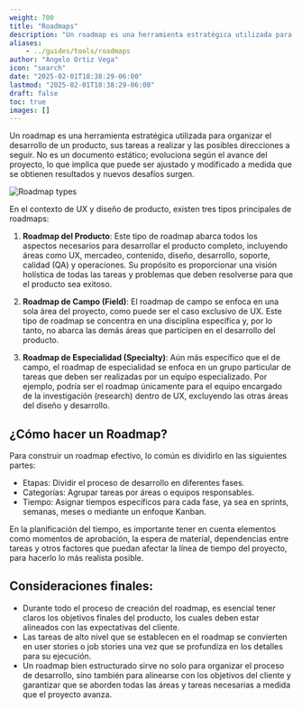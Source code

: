 ```yaml
---
weight: 700
title: "Roadmaps"
description: "Un roadmap es una herramienta estratégica utilizada para organizar el desarrollo de un producto, sus tareas a realizar y las posibles direcciones a seguir. No es un documento estático; evoluciona según el avance del proyecto, lo que implica que puede ser ajustado y modificado a medida que se obtienen resultados y nuevos desafíos surgen."
aliases:
    - ../guides/tools/roadmaps
author: "Angelo Ortiz Vega"
icon: "search"
date: "2025-02-01T18:38:29-06:00"
lastmod: "2025-02-01T18:38:29-06:00"
draft: false
toc: true
images: []
---
```


Un roadmap es una herramienta estratégica utilizada para organizar el desarrollo de un producto, sus tareas a realizar y las posibles direcciones a seguir. No es un documento estático; evoluciona según el avance del proyecto, lo que implica que puede ser ajustado y modificado a medida que se obtienen resultados y nuevos desafíos surgen.

![Roadmap types](https://res.cloudinary.com/dek4evg4t/image/upload/v1738471720/ux-arc/roadmaps.png)


En el contexto de UX y diseño de producto, existen tres tipos principales de roadmaps:

1. **Roadmap del Producto**: Este tipo de roadmap abarca todos los aspectos necesarios para desarrollar el producto completo, incluyendo áreas como UX, mercadeo, contenido, diseño, desarrollo, soporte, calidad (QA) y operaciones. Su propósito es proporcionar una visión holística de todas las tareas y problemas que deben resolverse para que el producto sea exitoso.

2. **Roadmap de Campo (Field)**: El roadmap de campo se enfoca en una sola área del proyecto, como puede ser el caso exclusivo de UX. Este tipo de roadmap se concentra en una disciplina específica y, por lo tanto, no abarca las demás áreas que participen en el desarrollo del producto.

3. **Roadmap de Especialidad (Specialty)**: Aún más específico que el de campo, el roadmap de especialidad se enfoca en un grupo particular de tareas que deben ser realizadas por un equipo especializado. Por ejemplo, podría ser el roadmap únicamente para el equipo encargado de la investigación (research) dentro de UX, excluyendo las otras áreas del diseño y desarrollo.

## ¿Cómo hacer un Roadmap?

Para construir un roadmap efectivo, lo común es dividirlo en las siguientes partes:

- Etapas: Dividir el proceso de desarrollo en diferentes fases.
- Categorías: Agrupar tareas por áreas o equipos responsables.
- Tiempo: Asignar tiempos específicos para cada fase, ya sea en sprints, semanas, meses o mediante un enfoque Kanban.

En la planificación del tiempo, es importante tener en cuenta elementos como momentos de aprobación, la espera de material, dependencias entre tareas y otros factores que puedan afectar la línea de tiempo del proyecto, para hacerlo lo más realista posible.

## Consideraciones finales:

- Durante todo el proceso de creación del roadmap, es esencial tener claros los objetivos finales del producto, los cuales deben estar alineados con las expectativas del cliente.
- Las tareas de alto nivel que se establecen en el roadmap se convierten en user stories o job stories una vez que se profundiza en los detalles para su ejecución.
- Un roadmap bien estructurado sirve no solo para organizar el proceso de desarrollo, sino también para alinearse con los objetivos del cliente y garantizar que se aborden todas las áreas y tareas necesarias a medida que el proyecto avanza.